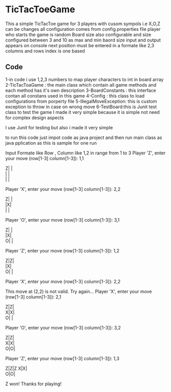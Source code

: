 # TicTacToeGame
This a simple TicTacToe game for 3 players with cusom sympols i.e X,O,Z can be changes
all configuration comes from config.properties  file
player who starts the game is random
Board size also configurable and size configured between 3 and 10 as max and min baord size
input and output appears on console
next position must be entered in a formate like 2,3
columns and rows index is one based 

Code
-------------
1-in code i use 1,2,3 numbers to map player characters to int in board array
2-TicTacToaGame : the main class which contain all game methods and each method has it's own description 
3-BoardConstants : this interface contan all constans used in this game 
4-Config : this class to load configurations from porperty file
5-IllegalMoveException: this is custom exception to throw in case on wrong move 
6-TestBoard:this is Junit test class to test the game
I made it very simple because it is simple not need for complex design aspects

I use Junit for testing but also i made it very simple 

to run this code just impot code as java project and then run main class as java pplication as this is sample for one run


Input Formate like Row , Column  like 1,2 in range from 1 to 3
Player 'Z', enter your move (row[1-3] column[1-3]): 1,1

Z|   |   
   |   |   
   |   |   

Player 'X', enter your move (row[1-3] column[1-3]): 2,2

Z|   |   
   |X|   
   |   |   

Player 'O', enter your move (row[1-3] column[1-3]): 3,1

Z|   |   
   |X|   
O|   |   

Player 'Z', enter your move (row[1-3] column[1-3]): 1,2

Z|Z|   
   |X|   
O|   |   

Player 'X', enter your move (row[1-3] column[1-3]): 2,2

This move at (2,2) is not valid. Try again...
Player 'X', enter your move (row[1-3] column[1-3]): 2,1


Z|Z|   
X|X|   
O|   |   

Player 'O', enter your move (row[1-3] column[1-3]): 3,2

Z|Z|   
X|X|   
O|O|   

Player 'Z', enter your move (row[1-3] column[1-3]): 1,3

Z|Z|Z
X|X|   
O|O|   

Z won! Thanks for playing!
